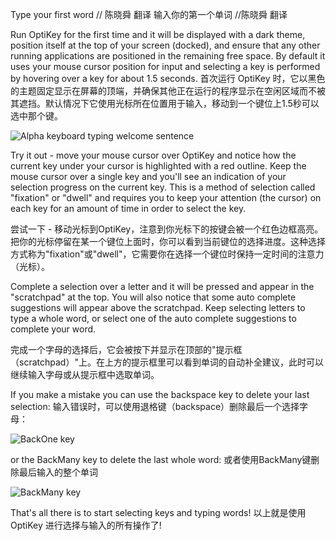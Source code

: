 Type your first word // 陈晓舜 翻译
输入你的第一个单词 //陈晓舜 翻译


Run OptiKey for the first time and it will be displayed with a dark theme, position itself at the top of your screen (docked), and ensure that any other running applications are positioned in the remaining free space. By default it uses your mouse cursor position for input and selecting a key is performed by hovering over a key for about 1.5 seconds.
首次运行 OptiKey 时，它以黑色的主题固定显示在屏幕的顶端，并确保其他正在运行的程序显示在空闲区域而不被其遮挡。默认情况下它使用光标所在位置用于输入，移动到一个键位上1.5秒可以选中那个键。

![Alpha keyboard typing welcome sentence](https://github.com/JuliusSweetland/OptiKey/blob/gh-pages/images/Keyboard_Alpha_Typing_Welcome_Sentence.png)


Try it out - move your mouse cursor over OptiKey and notice how the current key under your cursor is highlighted with a red outline. Keep the mouse cursor over a single key and you'll see an indication of your selection progress on the current key. This is a method of selection called "fixation" or "dwell" and requires you to keep your attention (the cursor) on each key for an amount of time in order to select the key.

尝试一下 - 移动光标到OptiKey，注意到你光标下的按键会被一个红色边框高亮。把你的光标停留在某一个键位上面时，你可以看到当前键位的选择进度。这种选择方式称为"fixation"或"dwell"，它需要你在选择一个键位时保持一定时间的注意力（光标）。

Complete a selection over a letter and it will be pressed and appear in the "scratchpad" at the top. You will also notice that some auto complete suggestions will appear above the scratchpad. Keep selecting letters to type a whole word, or select one of the auto complete suggestions to complete your word.

完成一个字母的选择后，它会被按下并显示在顶部的"提示框（scratchpad）"上。在上方的提示框里可以看到单词的自动补全建议，此时可以继续输入字母或从提示框中选取单词。

If you make a mistake you can use the backspace key to delete your last selection:
输入错误时，可以使用退格键（backspace）删除最后一个选择字母：

![BackOne key](https://github.com/JuliusSweetland/OptiKey/blob/gh-pages/images/Key_BackOne_Up.png)




or the BackMany key to delete the last whole word:
或者使用BackMany键删除最后输入的整个单词

![BackMany key](https://github.com/JuliusSweetland/OptiKey/blob/gh-pages/images/Key_BackMany_Up.png)

That's all there is to start selecting keys and typing words!
以上就是使用 OptiKey 进行选择与输入的所有操作了!

